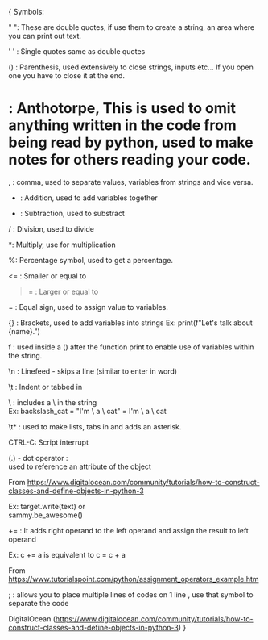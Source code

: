{
Symbols: 
 
" ": These are double quotes, if use them to create a string, an area where you can print out text.  
 
' ' : Single quotes same as double quotes 
 
() : Parenthesis, used extensively to close strings, inputs etc... If you open one you have to close it at the end.  
 
# : Anthotorpe, This is used to omit anything written in the code from being read by python, used to make notes for others reading your code. 
 
, : comma, used to separate values, variables from strings and vice versa. 
 
+ :  Addition, used to add variables together 
 
 - :  Subtraction, used to substract 
 
/ : Division, used to divide 
 
*: Multiply, use for multiplication  
 
%: Percentage symbol, used to get a percentage. 
 
<= : Smaller or equal to  
 
>= : Larger or equal to  
 
= : Equal sign, used to assign value to variables. 
 
{} : Brackets, used to add variables into strings 
Ex: print(f"Let's talk about {name}.") 
 
f : used inside a () after the function print to enable use of variables within the string. 
 
\n : Linefeed - skips a line (similar to enter in word) 
 
\t : Indent or tabbed in 
 
\\ : includes a \ in the string  
Ex: backslash_cat = "I'm \\ a \\ cat" = I'm \ a \ cat 
 
\t* : used to make lists, tabs in and adds an asterisk. 
 
CTRL-C: Script interrupt 
 
(.) - dot operator :  
used to reference an attribute of the object 
 
From <https://www.digitalocean.com/community/tutorials/how-to-construct-classes-and-define-objects-in-python-3>  
 
Ex: target.write(text) or   
sammy.be_awesome() 
 
 
+= :  It adds right operand to the left operand and assign the result to left operand 
 
Ex: 
c += a is equivalent to c = c + a 
 
From <https://www.tutorialspoint.com/python/assignment_operators_example.htm>  
 
; : allows you to place multiple lines of codes on 1 line , use that symbol to separate the code

DigitalOcean (https://www.digitalocean.com/community/tutorials/how-to-construct-classes-and-define-objects-in-python-3)
}



